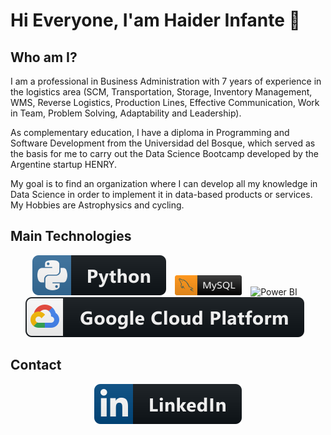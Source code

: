 # Hi Everyone, I'am Haider Infante 👋


## Who am I?
I am a professional in Business Administration with 7 years of experience in the logistics area (SCM, Transportation, Storage, Inventory Management, WMS, Reverse Logistics, Production Lines, Effective Communication, Work in Team, Problem Solving, Adaptability and Leadership).

As complementary education, I have a diploma in Programming and Software Development from the Universidad del Bosque, which served as the basis for me to carry out the Data Science Bootcamp developed by the Argentine startup HENRY.

My goal is to find an organization where I can develop all my knowledge in Data Science in order to implement it in data-based products or services. My Hobbies are Astrophysics and cycling.

## Main Technologies
<div align="center" style="margin-bottom: 10px">
  <img src="https://github.com/MikeCodesDotNET/ColoredBadges/raw/master/svg/dev/languages/python.svg" alt="Python" style="max-width: 100%; margin-right: 10px;">
  <img src="https://github.com/Cusatelli/Colored-Badges/blob/main/svg/languages/mysql.svg" alt="MySql" style="width: 107px; height: 32px; margin-right: 10px;">
  <img src="https://github.com/microsoft/PowerBI-Icons/blob/main/PNG/Desktop.png" alt="Power BI" style="width: 107px; height: 32px; margin-right: 10px;">
  <img src="https://github.com/MikeCodesDotNET/ColoredBadges/raw/master/svg/dev/services/google_cloud_platform.svg" alt="GCP" style="max-width: 100%; margin-right: 10px;">
</div>

## Contact
<div align="center">
  <a href="https://www.linkedin.com/in/haiderinfante/">
    <img src="https://github.com/MikeCodesDotNET/ColoredBadges/raw/master/svg/social/linkedin.svg" alt="linkedin" style="max-width: 100%;">
  </a>
</div>
<!--
**HaiderInfante/HaiderInfante** is a ✨ _special_ ✨ repository because its `README.md` (this file) appears on your GitHub profile.

Here are some ideas to get you started:

- 🔭 I’m currently working on ...
- 🌱 I’m currently learning ...
- 👯 I’m looking to collaborate on ...
- 🤔 I’m looking for help with ...
- 💬 Ask me about ...
- 📫 How to reach me: ...
- 😄 Pronouns: ...
- ⚡ Fun fact: ...
-->
